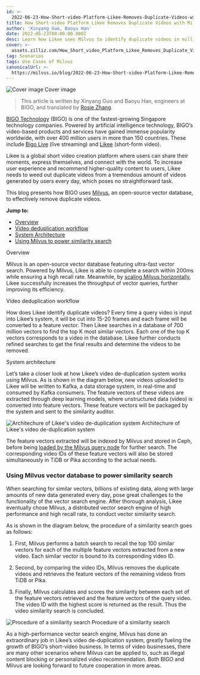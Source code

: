 ```yaml
---
id: >-
  2022-06-23-How-Short-video-Platform-Likee-Removes-Duplicate-Videos-with-Milvus.md
title: How Short-video Platform Likee Removes Duplicate Videos with Milvus
author: 'Xinyang Guo, Baoyu Han'
date: 2022-06-23T00:00:00.000Z
desc: Learn how Likee uses Milvus to identify duplicate videos in milliseconds.
cover: >-
  assets.zilliz.com/How_Short_video_Platform_Likee_Removes_Duplicate_Videos_with_Milvus_07bd75ec82.png
tag: Scenarios
tags: Use Cases of Milvus
canonicalUrl: >-
  https://milvus.io/blog/2022-06-23-How-Short-video-Platform-Likee-Removes-Duplicate-Videos-with-Milvus.md
---
```

<p>
  <span class="img-wrapper">
    <img translate="no" src="https://assets.zilliz.com/How_Short_video_Platform_Likee_Removes_Duplicate_Videos_with_Milvus_07bd75ec82.png" alt="Cover image" class="doc-image" id="cover-image" />
    <span>Cover image</span>
  </span>
</p>
<blockquote>
<p>This article is written by Xinyang Guo and Baoyu Han, engineers at BIGO, and translated by <a href="https://www.linkedin.cn/incareer/in/rosie-zhang-694528149">Rosie Zhang</a>.</p>
</blockquote>
<p><a href="https://www.bigo.sg/">BIGO Technology</a> (BIGO) is one of the fastest-growing Singapore technology companies. Powered by artificial intelligence technology, BIGO’s video-based products and services have gained immense popularity worldwide, with over 400 million users in more than 150 countries. These include <a href="https://www.bigo.tv/bigo_intro/en.html?hk=true">Bigo Live</a> (live streaming) and <a href="https://likee.video/">Likee</a> (short-form video).</p>
<p>Likee is a global short video creation platform where users can share their moments, express themselves, and connect with the world. To increase user experience and recommend higher-quality content to users, Likee needs to weed out duplicate videos from a tremendous amount of videos generated by users every day, which poses no straightforward task.</p>
<p>This blog presents how BIGO uses <a href="https://milvus.io">Milvus</a>, an open-source vector database, to effectively remove duplicate videos.</p>
<p><strong>Jump to:</strong></p>
<ul>
<li><a href="#Overview">Overview</a></li>
<li><a href="#Video-deduplication-workflow">Video deduplication workflow</a></li>
<li><a href="#System-architecture">System Architecture</a></li>
<li><a href="#Using-Milvus-vector-database-to-power-similarity-search">Using Milvus to power similarity search</a></li>
</ul>
<custom-h1>Overview</custom-h1><p>Milvus is an open-source vector database featuring ultra-fast vector search. Powered by Milvus, Likee is able to complete a search within 200ms while ensuring a high recall rate. Meanwhile, by <a href="https://milvus.io/docs/v2.0.x/scaleout.md#Scale-a-Milvus-Cluster">scaling Milvus horizontally</a>, Likee successfully increases the throughput of vector queries, further improving its efficiency.</p>
<custom-h1>Video deduplication workflow</custom-h1><p>How does Likee identify duplicate videos? Every time a query video is input into Likee’s system, it will be cut into 15-20 frames and each frame will be converted to a feature vector. Then Likee searches in a database of 700 million vectors to find the top K most similar vectors. Each one of the top K vectors corresponds to a video in the database. Likee further conducts refined searches to get the final results and determine the videos to be removed.</p>
<custom-h1>System architecture</custom-h1><p>Let’s take a closer look at how Likee’s video de-duplication system works using Milvus. As is shown in the diagram below, new videos uploaded to Likee will be written to Kafka, a data storage system, in real-time and consumed by Kafka consumers. The feature vectors of these videos are extracted through deep learning models, where unstructured data (video) is converted into feature vectors. These feature vectors will be packaged by the system and sent to the similarity auditor.</p>
<p>
  <span class="img-wrapper">
    <img translate="no" src="https://assets.zilliz.com/Likee_1_6f7ebcd8fc.png" alt="Architechure of Likee's video de-duplication system" class="doc-image" id="architechure-of-likee's-video-de-duplication-system" />
    <span>Architechure of Likee's video de-duplication system</span>
  </span>
</p>
<p>The feature vectors extracted will be indexed by Milvus and stored in Ceph, before being <a href="https://milvus.io/blog/deep-dive-5-real-time-query.md">loaded by the Milvus query node</a> for further search. The corresponding video IDs of these feature vectors will also be stored simultaneously in TiDB or Pika according to the actual needs.</p>
<h3 id="Using-Milvus-vector-database-to-power-similarity-search" class="common-anchor-header">Using Milvus vector database to power similarity search</h3><p>When searching for similar vectors, billions of existing data, along with large amounts of new data generated every day, pose great challenges to the functionality of the vector search engine. After thorough analysis, Likee eventually chose Milvus, a distributed vector search engine of high performance and high recall rate, to conduct vector similarity search.</p>
<p>As is shown in the diagram below, the procedure of a similarity search goes as follows:</p>
<ol>
<li><p>First, Milvus performs a batch search to recall the top 100 similar vectors for each of the multiple feature vectors extracted from a new video. Each similar vector is bound to its corresponding video ID.</p></li>
<li><p>Second, by comparing the video IDs, Milvus removes the duplicate videos and retrieves the feature vectors of the remaining videos from TiDB or Pika.</p></li>
<li><p>Finally, Milvus calculates and scores the similarity between each set of the feature vectors retrieved and the feature vectors of the query video. The video ID with the highest score is returned as the result. Thus the video similarity search is concluded.</p></li>
</ol>
<p>
  <span class="img-wrapper">
    <img translate="no" src="https://assets.zilliz.com/02_a24d251c8f.png" alt="Procedure of a similarity search" class="doc-image" id="procedure-of-a-similarity-search" />
    <span>Procedure of a similarity search</span>
  </span>
</p>
<p>As a high-performance vector search engine, Milvus has done an extraordinary job in Likee’s video de-duplication system, greatly fueling the growth of BIGO’s short-video business. In terms of video businesses, there are many other scenarios where Milvus can be applied to, such as illegal content blocking or personalized video recommendation. Both BIGO and Milvus are looking forward to future cooperation in more areas.</p>
